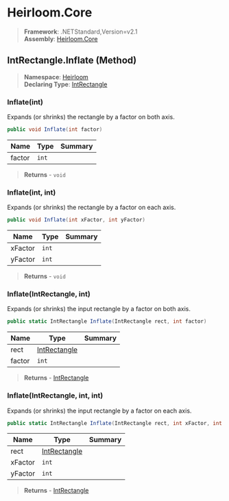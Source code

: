 # Heirloom.Core

> **Framework**: .NETStandard,Version=v2.1  
> **Assembly**: [Heirloom.Core][0]

## IntRectangle.Inflate (Method)

> **Namespace**: [Heirloom][0]  
> **Declaring Type**: [IntRectangle][1]

### Inflate(int)

Expands (or shrinks) the rectangle by a factor on both axis.

```cs
public void Inflate(int factor)
```

| Name   | Type  | Summary |
|--------|-------|---------|
| factor | `int` |         |

> **Returns** - `void`

### Inflate(int, int)

Expands (or shrinks) the rectangle by a factor on each axis.

```cs
public void Inflate(int xFactor, int yFactor)
```

| Name    | Type  | Summary |
|---------|-------|---------|
| xFactor | `int` |         |
| yFactor | `int` |         |

> **Returns** - `void`

### Inflate(IntRectangle, int)

Expands (or shrinks) the input rectangle by a factor on both axis.

```cs
public static IntRectangle Inflate(IntRectangle rect, int factor)
```

| Name   | Type              | Summary |
|--------|-------------------|---------|
| rect   | [IntRectangle][1] |         |
| factor | `int`             |         |

> **Returns** - [IntRectangle][1]

### Inflate(IntRectangle, int, int)

Expands (or shrinks) the input rectangle by a factor on each axis.

```cs
public static IntRectangle Inflate(IntRectangle rect, int xFactor, int yFactor)
```

| Name    | Type              | Summary |
|---------|-------------------|---------|
| rect    | [IntRectangle][1] |         |
| xFactor | `int`             |         |
| yFactor | `int`             |         |

> **Returns** - [IntRectangle][1]

[0]: ../../../Heirloom.Core.md
[1]: ../IntRectangle.md
